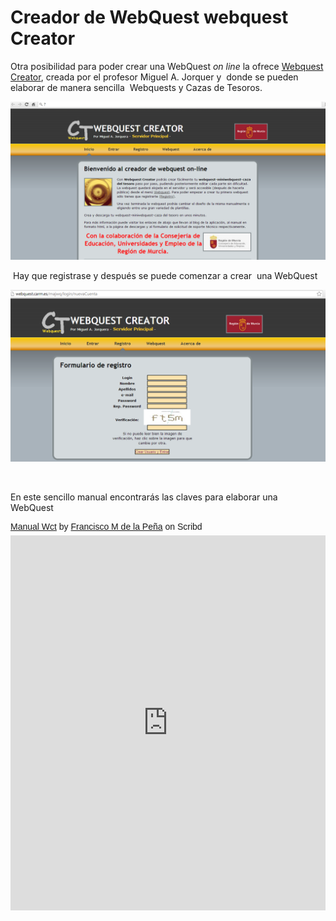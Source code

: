 # Creador de WebQuest webquest Creator

Otra posibilidad para poder crear una WebQuest _on line_ la ofrece [Webquest Creator](http://webquest.carm.es/ "Webquest Creator"), creada por el profesor Miguel A. Jorquer y  donde se pueden elaborar de manera sencilla  Webquests y Cazas de Tesoros.


![Página de inicio de WebQuest Creator](img/wq11.png "Página de inicio de WebQuest Creator")




 Hay que registrase y después se puede comenzar a crear  una WebQuest


![Para registrarse en WebQuest Creator](img/wq12.png "Para registrarse en WebQuest Creator")


                    

En este sencillo manual encontrarás las claves para elaborar una WebQuest 

<p  style=" margin: 12px auto 6px auto; font-family: Helvetica,Arial,Sans-serif; font-style: normal; font-variant: normal; font-weight: normal; font-size: 14px; line-height: normal; font-size-adjust: none; font-stretch: normal; -x-system-font: none; display: block;">   <a title="View Manual Wct on Scribd" href="https://www.scribd.com/document/18970460/Manual-Wct#from_embed"  style="text-decoration: underline;" >Manual Wct</a> by <a title="View Francisco M de la Peña's profile on Scribd" href="https://es.scribd.com/user/2211/Francisco-M-de-la-Pena#from_embed"  style="text-decoration: underline;" >Francisco M de la Peña</a> on Scribd</p><iframe class="scribd_iframe_embed" title="Manual Wct" src="https://www.scribd.com/embeds/18970460/content?start_page=1&view_mode=scroll&access_key=key-wdktsxaqex71675rpbr&show_recommendations=true" data-auto-height="false" data-aspect-ratio="0.75" scrolling="no" id="doc_80089" width="100%" height="600" frameborder="0"></iframe>
